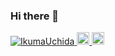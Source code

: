 ### Hi there 👋

<!--
**IkumaUchida/IkumaUchida** is a ✨ _special_ ✨ repository because its `README.md` (this file) appears on your GitHub profile.

Here are some ideas to get you started:

- 🔭 I’m currently working on ...
- 🌱 I’m currently learning ...
- 👯 I’m looking to collaborate on ...
- 🤔 I’m looking for help with ...
- 💬 Ask me about ...
- 📫 How to reach me: ...
- 😄 Pronouns: ...
- ⚡ Fun fact: ...
-->


<p align="left">
  <a href="https://github.com/IkumaUchida/IkumaUchida/">
    <img src="https://komarev.com/ghpvc/?username=IkumaUchida" alt="IkumaUchida" />
  </a>
  <a href="http://twitter.com/ikuma_uchida18">
    <img height="20" src="https://img.shields.io/twitter/follow/ikuma_uchida18?label=Twitter&logo=twitter&style=flat" />
  </a>
  <a href="https://github.com/IkumaUchida">
    <img height="20" src="https://img.shields.io/github/followers/IkumaUchida?label=follow&logo=github&style=flat" />
  </a>
</p>
